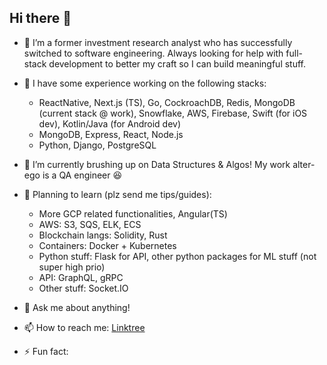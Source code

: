## Hi there 👋

<!-- **c-zhenhao/c-zhenhao** is a ✨ _special_ ✨ repository because its `README.md` (this file) appears on your GitHub profile. -->

<!-- Here are some ideas to get you started: -->

- 🤔 I’m a former investment research analyst who has successfully switched to software engineering. Always looking for help with full-stack development to better my craft so I can build meaningful stuff.

- 🥞 I have some experience working on the following stacks: 
    - ReactNative, Next.js (TS), Go, CockroachDB, Redis, MongoDB (current stack @ work), Snowflake, AWS, Firebase, Swift (for iOS dev), Kotlin/Java (for Android dev)
    - MongoDB, Express, React, Node.js
    - Python, Django, PostgreSQL

- 🌱 I’m currently brushing up on Data Structures & Algos! My work alter-ego is a QA engineer 😆

- 📝 Planning to learn (plz send me tips/guides):
    - More GCP related functionalities, Angular(TS)
    - AWS: S3, SQS, ELK, ECS
    - Blockchain langs: Solidity, Rust
    - Containers: Docker + Kubernetes
    - Python stuff: Flask for API, other python packages for ML stuff (not super high prio)
    - API: GraphQL, gRPC
    - Other stuff: Socket.IO

- 💬 Ask me about anything!

- 📫 How to reach me: [Linktree](https://linktr.ee/zhenhaoc)

- ⚡ Fun fact: 
